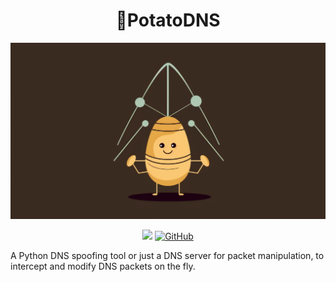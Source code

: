 <h1 align="center">🥔PotatoDNS</h1>

![](https://raw.githubusercontent.com/jparadadev/potatodns/assets/assets/logo.png)

<div align="center">

![](https://img.shields.io/badge/PRs-welcome-green.svg)
[![GitHub](https://img.shields.io/github/license/jparadadev/potatodns)](https://github.com/jparadadev/potatodns/blob/main/LICENSE)
  
</div>

 A Python DNS spoofing tool or just a DNS server for packet manipulation, to intercept and modify DNS packets on the fly.

